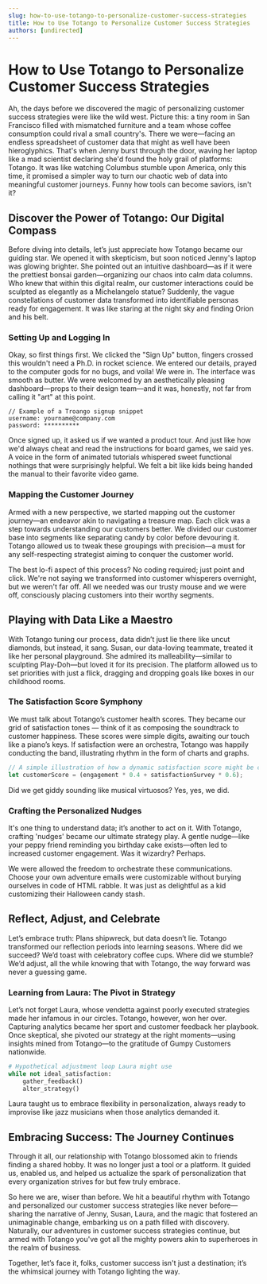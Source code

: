 ```yaml
---
slug: how-to-use-totango-to-personalize-customer-success-strategies
title: How to Use Totango to Personalize Customer Success Strategies
authors: [undirected]
---
```



# How to Use Totango to Personalize Customer Success Strategies

Ah, the days before we discovered the magic of personalizing customer success strategies were like the wild west. Picture this: a tiny room in San Francisco filled with mismatched furniture and a team whose coffee consumption could rival a small country's. There we were—facing an endless spreadsheet of customer data that might as well have been hieroglyphics. That's when Jenny burst through the door, waving her laptop like a mad scientist declaring she'd found the holy grail of platforms: Totango. It was like watching Columbus stumble upon America, only this time, it promised a simpler way to turn our chaotic web of data into meaningful customer journeys. Funny how tools can become saviors, isn't it?

## Discover the Power of Totango: Our Digital Compass

Before diving into details, let’s just appreciate how Totango became our guiding star. We opened it with skepticism, but soon noticed Jenny's laptop was glowing brighter. She pointed out an intuitive dashboard—as if it were the prettiest bonsai garden—organizing our chaos into calm data columns. Who knew that within this digital realm, our customer interactions could be sculpted as elegantly as a Michelangelo statue? Suddenly, the vague constellations of customer data transformed into identifiable personas ready for engagement. It was like staring at the night sky and finding Orion and his belt.

### Setting Up and Logging In

Okay, so first things first. We clicked the "Sign Up" button, fingers crossed this wouldn't need a Ph.D. in rocket science. We entered our details, prayed to the computer gods for no bugs, and voila! We were in. The interface was smooth as butter. We were welcomed by an aesthetically pleasing dashboard—props to their design team—and it was, honestly, not far from calling it "art" at this point.

```shell
// Example of a Troango signup snippet
username: yourname@company.com
password: **********
```

Once signed up, it asked us if we wanted a product tour. And just like how we'd always cheat and read the instructions for board games, we said yes. A voice in the form of animated tutorials whispered sweet functional nothings that were surprisingly helpful. We felt a bit like kids being handed the manual to their favorite video game.

### Mapping the Customer Journey

Armed with a new perspective, we started mapping out the customer journey—an endeavor akin to navigating a treasure map. Each click was a step towards understanding our customers better. We divided our customer base into segments like separating candy by color before devouring it. Totango allowed us to tweak these groupings with precision—a must for any self-respecting strategist aiming to conquer the customer world.

The best lo-fi aspect of this process? No coding required; just point and click. We're not saying we transformed into customer whisperers overnight, but we weren't far off. All we needed was our trusty mouse and we were off, consciously placing customers into their worthy segments.

## Playing with Data Like a Maestro

With Totango tuning our process, data didn’t just lie there like uncut diamonds, but instead, it sang. Susan, our data-loving teammate, treated it like her personal playground. She admired its malleability—similar to sculpting Play-Doh—but loved it for its precision. The platform allowed us to set priorities with just a flick, dragging and dropping goals like boxes in our childhood rooms.

### The Satisfaction Score Symphony

We must talk about Totango’s customer health scores. They became our grid of satisfaction tones — think of it as composing the soundtrack to customer happiness. These scores were simple digits, awaiting our touch like a piano’s keys. If satisfaction were an orchestra, Totango was happily conducting the band, illustrating rhythm in the form of charts and graphs.

```javascript
// A simple illustration of how a dynamic satisfaction score might be calculated
let customerScore = (engagement * 0.4 + satisfactionSurvey * 0.6); 
```

Did we get giddy sounding like musical virtuosos? Yes, yes, we did.

### Crafting the Personalized Nudges

It's one thing to understand data; it’s another to act on it. With Totango, crafting 'nudges' became our ultimate strategy play. A gentle nudge—like your peppy friend reminding you birthday cake exists—often led to increased customer engagement. Was it wizardry? Perhaps.

We were allowed the freedom to orchestrate these communications. Choose your own adventure emails were customizable without burying ourselves in code of HTML rabble. It was just as delightful as a kid customizing their Halloween candy stash.

## Reflect, Adjust, and Celebrate

Let’s embrace truth: Plans shipwreck, but data doesn’t lie. Totango transformed our reflection periods into learning seasons. Where did we succeed? We’d toast with celebratory coffee cups. Where did we stumble? We’d adjust, all the while knowing that with Totango, the way forward was never a guessing game.

### Learning from Laura: The Pivot in Strategy

Let’s not forget Laura, whose vendetta against poorly executed strategies made her infamous in our circles. Totango, however, won her over. Capturing analytics became her sport and customer feedback her playbook. Once skeptical, she pivoted our strategy at the right moments—using insights mined from Totango—to the gratitude of Gumpy Customers nationwide.

```python
# Hypothetical adjustment loop Laura might use
while not ideal_satisfaction:
    gather_feedback()
    alter_strategy()
```

Laura taught us to embrace flexibility in personalization, always ready to improvise like jazz musicians when those analytics demanded it.

## Embracing Success: The Journey Continues

Through it all, our relationship with Totango blossomed akin to friends finding a shared hobby. It was no longer just a tool or a platform. It guided us, enabled us, and helped us actualize the spark of personalization that every organization strives for but few truly embrace.

So here we are, wiser than before. We hit a beautiful rhythm with Totango and personalized our customer success strategies like never before—sharing the narrative of Jenny, Susan, Laura, and the magic that fostered an unimaginable change, embarking us on a path filled with discovery. Naturally, our adventures in customer success strategies continue, but armed with Totango you've got all the mighty powers akin to superheroes in the realm of business.

Together, let’s face it, folks, customer success isn't just a destination; it’s the whimsical journey with Totango lighting the way.